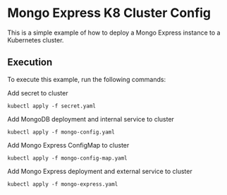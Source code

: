 # Mongo Express K8 Cluster Config
This is a simple example of how to deploy a Mongo Express instance to a Kubernetes cluster.

## Execution
To execute this example, run the following commands:

Add secret to cluster

```properties
kubectl apply -f secret.yaml
```
Add MongoDB deployment and internal service to cluster

```properties
kubectl apply -f mongo-config.yaml
```
Add Mongo Express ConfigMap to cluster
```properties
kubectl apply -f mongo-config-map.yaml
```
Add Mongo Express deployment and external service to cluster
```properties
kubectl apply -f mongo-express.yaml
```